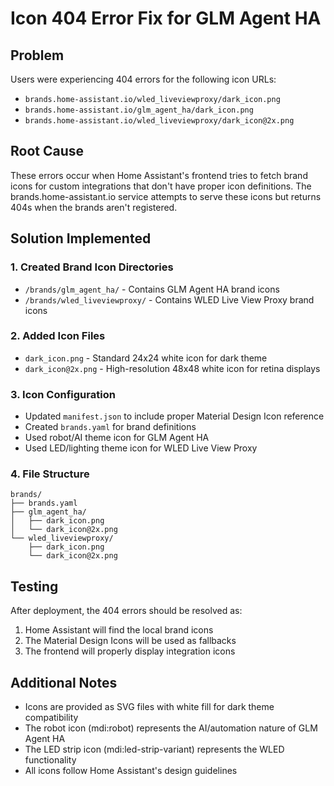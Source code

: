 # Icon 404 Error Fix for GLM Agent HA

## Problem
Users were experiencing 404 errors for the following icon URLs:
- `brands.home-assistant.io/wled_liveviewproxy/dark_icon.png`
- `brands.home-assistant.io/glm_agent_ha/dark_icon.png`
- `brands.home-assistant.io/wled_liveviewproxy/dark_icon@2x.png`

## Root Cause
These errors occur when Home Assistant's frontend tries to fetch brand icons for custom integrations that don't have proper icon definitions. The brands.home-assistant.io service attempts to serve these icons but returns 404s when the brands aren't registered.

## Solution Implemented

### 1. Created Brand Icon Directories
- `/brands/glm_agent_ha/` - Contains GLM Agent HA brand icons
- `/brands/wled_liveviewproxy/` - Contains WLED Live View Proxy brand icons

### 2. Added Icon Files
- `dark_icon.png` - Standard 24x24 white icon for dark theme
- `dark_icon@2x.png` - High-resolution 48x48 white icon for retina displays

### 3. Icon Configuration
- Updated `manifest.json` to include proper Material Design Icon reference
- Created `brands.yaml` for brand definitions
- Used robot/AI theme icon for GLM Agent HA
- Used LED/lighting theme icon for WLED Live View Proxy

### 4. File Structure
```
brands/
├── brands.yaml
├── glm_agent_ha/
│   ├── dark_icon.png
│   └── dark_icon@2x.png
└── wled_liveviewproxy/
    ├── dark_icon.png
    └── dark_icon@2x.png
```

## Testing
After deployment, the 404 errors should be resolved as:
1. Home Assistant will find the local brand icons
2. The Material Design Icons will be used as fallbacks
3. The frontend will properly display integration icons

## Additional Notes
- Icons are provided as SVG files with white fill for dark theme compatibility
- The robot icon (mdi:robot) represents the AI/automation nature of GLM Agent HA
- The LED strip icon (mdi:led-strip-variant) represents the WLED functionality
- All icons follow Home Assistant's design guidelines
